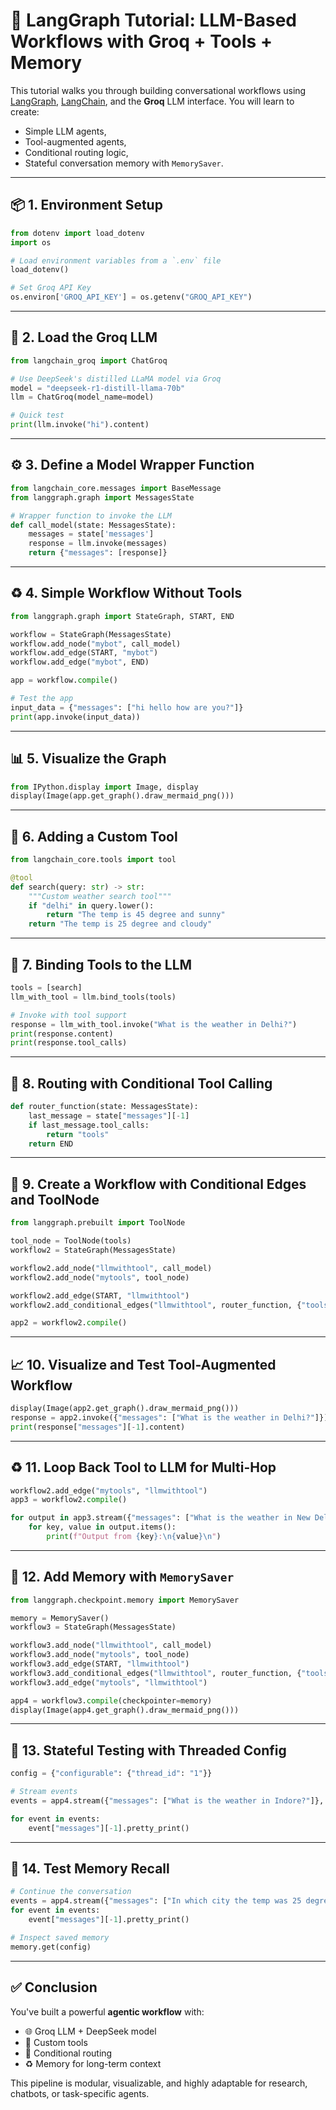 # 🧠 LangGraph Tutorial: LLM-Based Workflows with Groq + Tools + Memory

This tutorial walks you through building conversational workflows using [LangGraph](https://docs.langchain.com/langgraph/), [LangChain](https://python.langchain.com), and the **Groq** LLM interface. You will learn to create:

- Simple LLM agents,
- Tool-augmented agents,
- Conditional routing logic,
- Stateful conversation memory with `MemorySaver`.

---

## 📦 1. Environment Setup

```python
from dotenv import load_dotenv
import os

# Load environment variables from a `.env` file
load_dotenv()

# Set Groq API Key
os.environ['GROQ_API_KEY'] = os.getenv("GROQ_API_KEY")
```

---

## 🤖 2. Load the Groq LLM

```python
from langchain_groq import ChatGroq

# Use DeepSeek's distilled LLaMA model via Groq
model = "deepseek-r1-distill-llama-70b"
llm = ChatGroq(model_name=model)

# Quick test
print(llm.invoke("hi").content)
```

---

## ⚙️ 3. Define a Model Wrapper Function

```python
from langchain_core.messages import BaseMessage
from langgraph.graph import MessagesState

# Wrapper function to invoke the LLM
def call_model(state: MessagesState):
    messages = state['messages']
    response = llm.invoke(messages)
    return {"messages": [response]}
```

---

## ♻️ 4. Simple Workflow Without Tools

```python
from langgraph.graph import StateGraph, START, END

workflow = StateGraph(MessagesState)
workflow.add_node("mybot", call_model)
workflow.add_edge(START, "mybot")
workflow.add_edge("mybot", END)

app = workflow.compile()

# Test the app
input_data = {"messages": ["hi hello how are you?"]}
print(app.invoke(input_data))
```

---

## 📊 5. Visualize the Graph

```python
from IPython.display import Image, display
display(Image(app.get_graph().draw_mermaid_png()))
```

---

## 🔧 6. Adding a Custom Tool

```python
from langchain_core.tools import tool

@tool
def search(query: str) -> str:
    """Custom weather search tool"""
    if "delhi" in query.lower():
        return "The temp is 45 degree and sunny"
    return "The temp is 25 degree and cloudy"
```

---

## 🧠 7. Binding Tools to the LLM

```python
tools = [search]
llm_with_tool = llm.bind_tools(tools)

# Invoke with tool support
response = llm_with_tool.invoke("What is the weather in Delhi?")
print(response.content)
print(response.tool_calls)
```

---

## 🔀 8. Routing with Conditional Tool Calling

```python
def router_function(state: MessagesState):
    last_message = state["messages"][-1]
    if last_message.tool_calls:
        return "tools"
    return END
```

---

## 🔸 9. Create a Workflow with Conditional Edges and ToolNode

```python
from langgraph.prebuilt import ToolNode

tool_node = ToolNode(tools)
workflow2 = StateGraph(MessagesState)

workflow2.add_node("llmwithtool", call_model)
workflow2.add_node("mytools", tool_node)

workflow2.add_edge(START, "llmwithtool")
workflow2.add_conditional_edges("llmwithtool", router_function, {"tools": "mytools", END: END})

app2 = workflow2.compile()
```

---

## 📈 10. Visualize and Test Tool-Augmented Workflow

```python
display(Image(app2.get_graph().draw_mermaid_png()))
response = app2.invoke({"messages": ["What is the weather in Delhi?"]})
print(response["messages"][-1].content)
```

---

## ♻️ 11. Loop Back Tool to LLM for Multi-Hop

```python
workflow2.add_edge("mytools", "llmwithtool")
app3 = workflow2.compile()
```

```python
for output in app3.stream({"messages": ["What is the weather in New Delhi?"]}):
    for key, value in output.items():
        print(f"Output from {key}:\n{value}\n")
```

---

## 💾 12. Add Memory with `MemorySaver`

```python
from langgraph.checkpoint.memory import MemorySaver

memory = MemorySaver()
workflow3 = StateGraph(MessagesState)

workflow3.add_node("llmwithtool", call_model)
workflow3.add_node("mytools", tool_node)
workflow3.add_edge(START, "llmwithtool")
workflow3.add_conditional_edges("llmwithtool", router_function, {"tools": "mytools", END: END})
workflow3.add_edge("mytools", "llmwithtool")

app4 = workflow3.compile(checkpointer=memory)
display(Image(app4.get_graph().draw_mermaid_png()))
```

---

## 🧪 13. Stateful Testing with Threaded Config

```python
config = {"configurable": {"thread_id": "1"}}

# Stream events
events = app4.stream({"messages": ["What is the weather in Indore?"]}, config=config, stream_mode="values")

for event in events:
    event["messages"][-1].pretty_print()
```

---

## 🧠 14. Test Memory Recall

```python
# Continue the conversation
events = app4.stream({"messages": ["In which city the temp was 25 degree?"]}, config=config, stream_mode="values")
for event in events:
    event["messages"][-1].pretty_print()

# Inspect saved memory
memory.get(config)
```

---

## ✅ Conclusion

You've built a powerful **agentic workflow** with:

- 🌐 Groq LLM + DeepSeek model
- 💪 Custom tools
- 🔀 Conditional routing
- ♻️ Memory for long-term context

This pipeline is modular, visualizable, and highly adaptable for research, chatbots, or task-specific agents.

